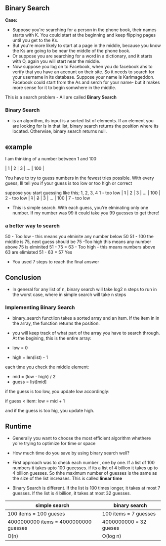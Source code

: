 ## Binary Search

**Case:**
- Suppose you're searching for a person in the phone book, their names starts with K. You could start at the beginning and keep flipping pages until you get to the Ks.
- But you're more likely to start at a page in the middle, because you know the Ks are going to be near the middle of the phone book.
- Or suppose you are searching for a word in a dictionary, and it starts with O, again you will start near the middle.
- Now suppose you log on to Facebook, when you do facebook ahs to verify that you have an account on their site. So it needs to search for your username in its database. Suppose your name is Karlmageddon. Facebook could start from the As and serch for your name- but it makes more sense for it to begin somwhere in the middle.

This is a search problem - All are called **Binary Search**

### Binary Search
- is an algorithm, its input is a sorted list of elements. If an element you are looking for is in that list, binary search returns the position where its located. Otherwise, binary search returns null.

## example
I am thinking of a number between 1 and 100

| 1 | 2 | 3 | ... | 100 |

You have to try to guess numbers in the fewest tries possible. With every guess, Ill tell you if your guess is too low or too high or correct

suppose you start guessing like this; 1, 2, 3, 4 
1 - too low  | ~~1~~ | 2 | 3 | ... | 100 |
2 - too low | ~~1~~ | ~~2~~ | 3 | ... | 100 |
7 - too low

- This is simple search. With each guess, you're elminating only one number. If my number was 99 it could take you 99 guesses to get there!

### a better way to search
50 - Too low - this means you elminite any number below 50
51 - 100 the middle is 75, next guess should be 75 -Too high this means any number above 75 is elminited
51 - 75  = 63 - Too high - this means numbers above 63 are elimiated
51 - 63 = 57 Yes

- You used 7 steps to reach the final answer

## Conclusion
 - In general for any list of n, binary search will take log2 n steps to run in the worst case, where in simple search will take n steps

 ### Implementing Binary Search

 - binary_search functiion takes a sorted array and an item. If the item in in the array, the function returns the position. 
 - you will keep track of what part of the array you have to search through. At the begining, this is the entire array:

  - low = 0
  - high = len(list) - 1


  each time you check the middle element:

   - mid = (low - high) / 2
   - guess = list[mid]

   if the guess is too low, you update low accordingly: 
   
   if guess < item: 
   low = mid + 1

   and if the guess is too hig, you update high. 

   ## Runtime

   - Generally you want to choose the most efficient algorithm whethere yo're trying to optimize for time or space

   - How much time do you save by using binary search well? 
   - First approach was to check each number , one by one. If a list of 100 numbers it takes upto 100 gueesses. if its a list of 4 billion it takes up to 4 billion guesses. So thhe maximum number of guesses is the same as the size of the list increases. This is called **linear time**

   - Binary Search is different. If the list is 100 times longer, it takes at most 7 guesses. If the list is 4 billion, it takes at most 32 guesses.

| simple search | binary search |
| ----- | ---- |
|100 items = 100 gueses | 100 items = 7 guesses |
| 4000000000 items  = 4000000000 guesses | 4000000000 = 32 gueses |
| O(n) | O(log n) |
